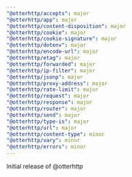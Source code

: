 ```yaml
---
"@otterhttp/accepts": major
"@otterhttp/app": major
"@otterhttp/content-disposition": major
"@otterhttp/cookie": major
"@otterhttp/cookie-signature": major
"@otterhttp/dotenv": major
"@otterhttp/encode-url": major
"@otterhttp/etag": major
"@otterhttp/forwarded": major
"@otterhttp/ip-filter": major
"@otterhttp/jsonp": major
"@otterhttp/proxy-address": major
"@otterhttp/rate-limit": major
"@otterhttp/request": major
"@otterhttp/response": major
"@otterhttp/router": major
"@otterhttp/send": major
"@otterhttp/type-is": major
"@otterhttp/url": major
"@otterhttp/content-type": minor
"@otterhttp/vary": minor
"@otterhttp/errors": minor
---
```


Initial release of @otterhttp
